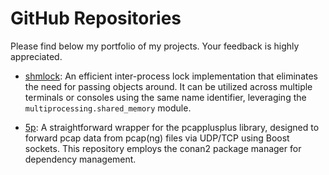 # GitHub Repositories

Please find below my portfolio of my projects. Your feedback is highly appreciated.

- [shmlock](https://github.com/fwkrumm/shmlock): An efficient inter-process lock implementation that eliminates the need for passing objects around. It can be utilized across multiple terminals or consoles using the same name identifier, leveraging the `multiprocessing.shared_memory` module.

- [5p](https://github.com/fwkrumm/5p): A straightforward wrapper for the pcapplusplus library, designed to forward pcap data from pcap(ng) files via UDP/TCP using Boost sockets. This repository employs the conan2 package manager for dependency management.
